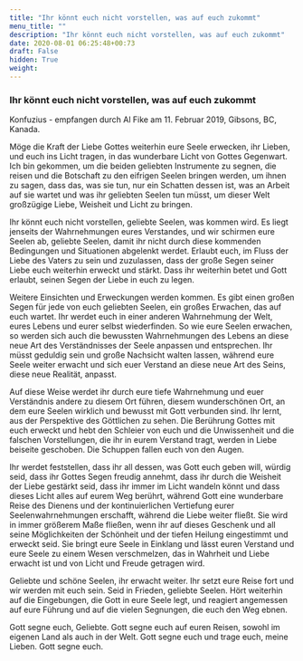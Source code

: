 ```yaml
---
title: "Ihr könnt euch nicht vorstellen, was auf euch zukommt"
menu_title: ""
description: "Ihr könnt euch nicht vorstellen, was auf euch zukommt"
date: 2020-08-01 06:25:48+00:73
draft: False
hidden: True
weight:
---
```

### Ihr könnt euch nicht vorstellen, was auf euch zukommt

Konfuzius - empfangen durch Al Fike am 11. Februar 2019, Gibsons, BC, Kanada.

Möge die Kraft der Liebe Gottes weiterhin eure Seele erwecken, ihr Lieben, und euch ins Licht tragen, in das wunderbare Licht von Gottes Gegenwart. Ich bin gekommen, um die beiden geliebten Instrumente zu segnen, die reisen und die Botschaft zu den eifrigen Seelen bringen werden, um ihnen zu sagen, dass das, was sie tun, nur ein Schatten dessen ist, was an Arbeit auf sie wartet und was ihr geliebten Seelen tun müsst, um dieser Welt großzügige Liebe, Weisheit und Licht zu bringen.

Ihr könnt euch nicht vorstellen, geliebte Seelen, was kommen wird. Es liegt jenseits der Wahrnehmungen eures Verstandes, und wir schirmen eure Seelen ab, geliebte Seelen, damit ihr nicht durch diese kommenden Bedingungen und Situationen abgelenkt werdet. Erlaubt euch, im Fluss der Liebe des Vaters zu sein und zuzulassen, dass der große Segen seiner Liebe euch weiterhin erweckt und stärkt. Dass ihr weiterhin betet und Gott erlaubt, seinen Segen der Liebe in euch zu legen.

Weitere Einsichten und Erweckungen werden kommen. Es gibt einen großen Segen für jede von euch geliebten Seelen, ein großes Erwachen, das auf euch wartet. Ihr werdet euch in einer anderen Wahrnehmung der Welt, eures Lebens und eurer selbst wiederfinden. So wie eure Seelen erwachen, so werden sich auch die bewussten Wahrnehmungen des Lebens an diese neue Art des Verständnisses der Seele anpassen und entsprechen. Ihr müsst geduldig sein und große Nachsicht walten lassen, während eure Seele weiter erwacht und sich euer Verstand an diese neue Art des Seins, diese neue Realität, anpasst.

Auf diese Weise werdet ihr durch eure tiefe Wahrnehmung und euer Verständnis andere zu diesem Ort führen, diesem wunderschönen Ort, an dem eure Seelen wirklich und bewusst mit Gott verbunden sind. Ihr lernt, aus der Perspektive des Göttlichen zu sehen. Die Berührung Gottes mit euch erweckt und hebt den Schleier von euch und die Unwissenheit und die falschen Vorstellungen, die ihr in eurem Verstand tragt, werden in Liebe beiseite geschoben. Die Schuppen fallen euch von den Augen.

Ihr werdet feststellen, dass ihr all dessen, was Gott euch geben will, würdig seid, dass ihr Gottes Segen freudig annehmt, dass ihr durch die Weisheit der Liebe gestärkt seid, dass ihr immer im Licht wandeln könnt und dass dieses Licht alles auf eurem Weg berührt, während Gott eine wunderbare Reise des Dienens und der kontinuierlichen Vertiefung eurer Seelenwahrnehmungen erschafft, während die Liebe weiter fließt. Sie wird in immer größerem Maße fließen, wenn ihr auf dieses Geschenk und all seine Möglichkeiten der Schönheit und der tiefen Heilung eingestimmt und erweckt seid. Sie bringt eure Seele in Einklang und lässt euren Verstand und eure Seele zu einem Wesen verschmelzen, das in Wahrheit und Liebe erwacht ist und von Licht und Freude getragen wird.

Geliebte und schöne Seelen, ihr erwacht weiter. Ihr setzt eure Reise fort und wir werden mit euch sein. Seid in Frieden, geliebte Seelen. Hört weiterhin auf die Eingebungen, die Gott in eure Seele legt, und reagiert angemessen auf eure Führung und auf die vielen Segnungen, die euch den Weg ebnen.

Gott segne euch, Geliebte. Gott segne euch auf euren Reisen, sowohl im eigenen Land als auch in der Welt. Gott segne euch und trage euch, meine Lieben. Gott segne euch.
